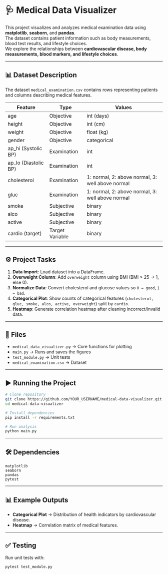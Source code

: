 
# 🩺 Medical Data Visualizer

This project visualizes and analyzes medical examination data using **matplotlib**, **seaborn**, and **pandas**.  
The dataset contains patient information such as body measurements, blood test results, and lifestyle choices.  
We explore the relationships between **cardiovascular disease, body measurements, blood markers, and lifestyle choices**.

---

## 📊 Dataset Description
The dataset `medical_examination.csv` contains rows representing patients and columns describing medical features.

| Feature                        | Type                  | Values |
|--------------------------------|-----------------------|--------|
| age                            | Objective             | int (days) |
| height                         | Objective             | int (cm) |
| weight                         | Objective             | float (kg) |
| gender                         | Objective             | categorical |
| ap_hi (Systolic BP)            | Examination           | int |
| ap_lo (Diastolic BP)           | Examination           | int |
| cholesterol                    | Examination           | 1: normal, 2: above normal, 3: well above normal |
| gluc                           | Examination           | 1: normal, 2: above normal, 3: well above normal |
| smoke                          | Subjective            | binary |
| alco                           | Subjective            | binary |
| active                         | Subjective            | binary |
| cardio (target)                | Target Variable       | binary |

---

## ⚙️ Project Tasks
1. **Data Import**: Load dataset into a DataFrame.  
2. **Overweight Column**: Add `overweight` column using BMI (BMI > 25 → 1, else 0).  
3. **Normalize Data**: Convert cholesterol and glucose values so `0 = good`, `1 = bad`.  
4. **Categorical Plot**: Show counts of categorical features (`cholesterol, gluc, smoke, alco, active, overweight`) split by `cardio`.  
5. **Heatmap**: Generate correlation heatmap after cleaning incorrect/invalid data.  

---

## 📂 Files
- `medical_data_visualizer.py` → Core functions for plotting
- `main.py` → Runs and saves the figures
- `test_module.py` → Unit tests
- `medical_examination.csv` → Dataset

---

## ▶️ Running the Project
```bash
# Clone repository
git clone https://github.com/YOUR_USERNAME/medical-data-visualizer.git
cd medical-data-visualizer

# Install dependencies
pip install -r requirements.txt

# Run analysis
python main.py
```

---

## 🛠️ Dependencies
```
matplotlib
seaborn
pandas
pytest
```

---

## 📊 Example Outputs
- **Categorical Plot** → Distribution of health indicators by cardiovascular disease.  
- **Heatmap** → Correlation matrix of medical features.  

---

## ✅ Testing
Run unit tests with:
```bash
pytest test_module.py
```
